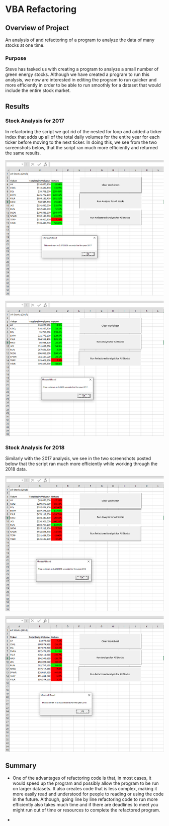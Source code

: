# VBA Refactoring

## Overview of Project

An analysis of and refactoring of a program to analyze the data of many stocks at one time. 

### Purpose

Steve has tasked us with creating a program to analyze a small number of green energy stocks. Although we have created a program to run this analysis, we now are interested in editing the program to run quicker and more efficiently in order to be able to run smoothly for a dataset that would include the entire stock market.

## Results

### Stock Analysis for 2017

In refactoring the script we got rid of the nested for loop and added a ticker index that adds up all of the total daily volumes for the entire year for each ticker before moving to the next ticker. In doing this, we see from the two screenshots below, that the script ran much more efficiently and returned the same results.

![alt text](https://github.com/tmidcalf/VBA_Challenge/blob/main/Resources/Origanal_Script_2017.png?raw=true)

![alt text](https://github.com/tmidcalf/VBA_Challenge/blob/main/Resources/VBA_Challenge_2017.png?raw=true)

### Stock Analysis for 2018

Similarly with the 2017 analysis, we see in the two screenshots posted below that the script ran much more efficiently while working through the 2018 data.

![alt text](https://github.com/tmidcalf/VBA_Challenge/blob/main/Resources/Origanal_Script_2018.png?raw=true)

![alt text](https://github.com/tmidcalf/VBA_Challenge/blob/main/Resources/VBA_Challenge_2018.png?raw=true)


## Summary

- One of the advantages of refactoring code is that, in most cases, it would speed up the program and possibly allow the program to be run on larger datasets. It also creates code that is less complex, making it more easily read and understood for people to reading or using the code in the future. Although, going line by line refactoring code to run more efficiently also takes much time and if there are deadlines to meet you might run out of time or resources to complete the refactored program.

- 
 